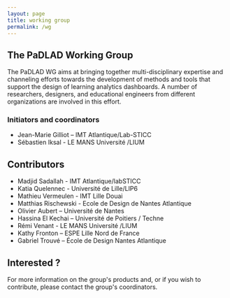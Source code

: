 ```yaml
---
layout: page
title: working group
permalink: /wg
---
```

## The PaDLAD Working Group
The PaDLAD WG aims at bringing together multi-disciplinary expertise and channeling efforts towards the development of methods and tools that support the design of learning analytics dashboards. 
A number of researchers, designers, and educational engineers from different organizations are involved in this effort.

### Initiators and coordinators
* Jean-Marie Gilliot –  IMT Atlantique/Lab-STICC
* Sébastien Iksal -  LE MANS Université /LIUM
  
## Contributors
* Madjid Sadallah - IMT Atlantique/labSTICC
* Katia Quelennec -  Université de Lille/LIP6
* Mathieu Vermeulen - IMT Lille Douai
* Matthias Rischewski -  Ecole de Design de Nantes Atlantique
* Olivier Aubert – Université de Nantes
* Hassina El Kechai –  Université de Poitiers / Techne
* Rémi Venant - LE MANS Université /LIUM
* Kathy Fronton –  ESPE Lille Nord de France
* Gabriel Trouvé – École de Design Nantes Atlantique

## Interested ?
For more information on the group's products and, or if you wish to contribute, please contact the group's coordinators.


